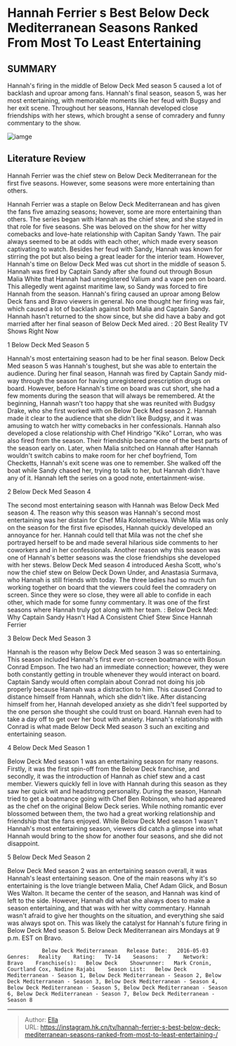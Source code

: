 # Hannah Ferrier s Best Below Deck Mediterranean Seasons Ranked From Most To Least Entertaining 


## SUMMARY 


 Hannah&#39;s firing in the middle of Below Deck Med season 5 caused a lot of backlash and uproar among fans. 
 Hannah&#39;s final season, season 5, was her most entertaining, with memorable moments like her feud with Bugsy and her exit scene. 
 Throughout her seasons, Hannah developed close friendships with her stews, which brought a sense of comradery and funny commentary to the show. 

![iamge](https://static1.srcdn.com/wordpress/wp-content/uploads/2023/11/schedule-for-12_25-at-6_30-a-m-hannah-ferrier-s-best-below-deck-mediterranean-seasons-ranked-from-most-to-least-entertaining.jpg)

## Literature Review
Hannah Ferrier was the chief stew on Below Deck Mediterranean for the first five seasons. However, some seasons were more entertaining than others. 




Hannah Ferrier was a staple on Below Deck Mediterranean and has given the fans five amazing seasons; however, some are more entertaining than others. The series began with Hannah as the chief stew, and she stayed in that role for five seasons. She was beloved on the show for her witty comebacks and love-hate relationship with Capitan Sandy Yawn. The pair always seemed to be at odds with each other, which made every season captivating to watch. Besides her feud with Sandy, Hannah was known for stirring the pot but also being a great leader for the interior team.
However, Hannah&#39;s time on Below Deck Med was cut short in the middle of season 5. Hannah was fired by Captain Sandy after she found out through Bosun Malia White that Hannah had unregistered Valium and a vape pen on board. This allegedly went against maritime law, so Sandy was forced to fire Hannah from the season. Hannah&#39;s firing caused an uproar among Below Deck fans and Bravo viewers in general. No one thought her firing was fair, which caused a lot of backlash against both Malia and Captain Sandy. Hannah hasn&#39;t returned to the show since, but she did have a baby and got married after her final season of Below Deck Med aired.
 : 20 Best Reality TV Shows Right Now









 








 1  Below Deck Med Season 5 


 







Hannah&#39;s most entertaining season had to be her final season. Below Deck Med season 5 was Hannah&#39;s toughest, but she was able to entertain the audience. During her final season, Hannah was fired by Captain Sandy mid-way through the season for having unregistered prescription drugs on board. However, before Hannah&#39;s time on board was cut short, she had a few moments during the season that will always be remembered. At the beginning, Hannah wasn&#39;t too happy that she was reunited with Budgsy Drake, who she first worked with on Below Deck Med season 2.
Hannah made it clear to the audience that she didn&#39;t like Budgsy, and it was amusing to watch her witty comebacks in her confessionals. Hannah also developed a close relationship with Chef Hindrigo &#34;Kiko&#34; Lorran, who was also fired from the season. Their friendship became one of the best parts of the season early on. Later, when Malia snitched on Hannah after Hannah wouldn&#39;t switch cabins to make room for her chef boyfriend, Tom Checketts, Hannah&#39;s exit scene was one to remember. She walked off the boat while Sandy chased her, trying to talk to her, but Hannah didn&#39;t have any of it. Hannah left the series on a good note, entertainment-wise.





 2  Below Deck Med Season 4 
        

The second most entertaining season with Hannah was Below Deck Med season 4. The reason why this season was Hannah&#39;s second most entertaining was her distain for Chef Mila Kolomeitseva. While Mila was only on the season for the first five episodes, Hannah quickly developed an annoyance for her. Hannah could tell that Mila was not the chef she portrayed herself to be and made several hilarious side comments to her coworkers and in her confessionals.
Another reason why this season was one of Hannah&#39;s better seasons was the close friendships she developed with her stews. Below Deck Med season 4 introduced Aesha Scott, who&#39;s now the chief stew on Below Deck Down Under, and Anastasia Surmava, who Hannah is still friends with today. The three ladies had so much fun working together on board that the viewers could feel the comradery on screen. Since they were so close, they were all able to confide in each other, which made for some funny commentary. It was one of the first seasons where Hannah truly got along with her team.
 : Below Deck Med: Why Captain Sandy Hasn&#39;t Had A Consistent Chief Stew Since Hannah Ferrier





 3  Below Deck Med Season 3 
        

Hannah is the reason why Below Deck Med season 3 was so entertaining. This season included Hannah&#39;s first ever on-screen boatmance with Bosun Conrad Empson. The two had an immediate connection; however, they were both constantly getting in trouble whenever they would interact on board. Captain Sandy would often complain about Conrad not doing his job properly because Hannah was a distraction to him.
This caused Conrad to distance himself from Hannah, which she didn&#39;t like. After distancing himself from her, Hannah developed anxiety as she didn&#39;t feel supported by the one person she thought she could trust on board. Hannah even had to take a day off to get over her bout with anxiety. Hannah&#39;s relationship with Conrad is what made Below Deck Med season 3 such an exciting and entertaining season.





 4  Below Deck Med Season 1 
        

Below Deck Med season 1 was an entertaining season for many reasons. Firstly, it was the first spin-off from the Below Deck franchise, and secondly, it was the introduction of Hannah as chief stew and a cast member. Viewers quickly fell in love with Hannah during this season as they saw her quick wit and headstrong personality.
During the season, Hannah tried to get a boatmance going with Chef Ben Robinson, who had appeared as the chef on the original Below Deck series. While nothing romantic ever blossomed between them, the two had a great working relationship and friendship that the fans enjoyed. While Below Deck Med season 1 wasn&#39;t Hannah&#39;s most entertaining season, viewers did catch a glimpse into what Hannah would bring to the show for another four seasons, and she did not disappoint.





 5  Below Deck Med Season 2 
        

Below Deck Med season 2 was an entertaining season overall, it was Hannah&#39;s least entertaining season. One of the main reasons why it&#39;s so entertaining is the love triangle between Malia, Chef Adam Glick, and Bosun Wes Walton. It became the center of the season, and Hannah was kind of left to the side. However, Hannah did what she always does to make a season entertaining, and that was with her witty commentary. Hannah wasn&#39;t afraid to give her thoughts on the situation, and everything she said was always spot on. This was likely the catalyst for Hannah&#39;s future firing in Below Deck Med season 5.
Below Deck Mediterranean airs Mondays at 9 p.m. EST on Bravo. 

               Below Deck Mediterranean   Release Date:   2016-05-03    Genres:   Reality    Rating:   TV-14    Seasons:   7    Network:   Bravo    Franchise(s):   Below Deck    Showrunner:   Mark Cronin, Courtland Cox, Nadine Rajabi    Season List:   Below Deck Mediterranean - Season 1, Below Deck Mediterranean - Season 2, Below Deck Mediterranean - Season 3, Below Deck Mediterranean - Season 4, Below Deck Mediterranean - Season 5, Below Deck Mediterranean - Season 6, Below Deck Mediterranean - Season 7, Below Deck Mediterranean - Season 8      

---

> Author: [Ella](https://instagram.hk.cn/)  
> URL: https://instagram.hk.cn/tv/hannah-ferrier-s-best-below-deck-mediterranean-seasons-ranked-from-most-to-least-entertaining-/  

